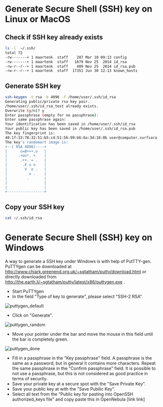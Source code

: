 # Generate Secure Shell (SSH) key on Linux or MacOS

## Check if SSH key already exists
```sh
ls -l  ~/.ssh/
total 72
-rw-------+ 1 maartenk  staff    287 Mar 10 09:13 config
-rw-------+ 1 maartenk  staff   1679 Nov 25  2014 id_rsa
-rw-r--r--+ 1 maartenk  staff    409 Nov 25  2014 id_rsa.pub
-rw-r--r--+ 1 maartenk  staff  17351 Jun 30 12:13 known_hosts
````

## Generate SSH key
```sh
ssh-keygen -t rsa -b 4096 -f /home/user/.ssh/id_rsa
Generating public/private rsa key pair.
/home/user/.ssh/id_rsa_test already exists.
Overwrite (y/n)? y
Enter passphrase (empty for no passphrase):
Enter same passphrase again:
Your identification has been saved in /home/user/.ssh/id_rsa
Your public key has been saved in /home/user/.ssh/id_rsa.pub
The key fingerprint is:
40:1f:33:78:32:51:b5:c4:51:56:99:b6:6a:3d:18:8b user@computer.surfsara.nl
The key's randomart image is:
+--[ RSA 4096]----+
|      o=B+++.o   |
|     .+oo*. +    |
|      .++. = .   |
|       .E o o    |
|        V  o .   |
|          o .    |
|         .       |
|                 |
|                 |
+-----------------+
```
## Copy your SSH key
```sh
cat ~/.ssh/id_rsa
```
# Generate Secure Shell (SSH) key on Windows

A way to generate a SSH key under Windows is with help of PutTTY-gen. PuTTYgen can be downloaded at http://www.chiark.greenend.org.uk/~sgtatham/putty/download.html or directly downloaded from http://the.earth.li/~sgtatham/putty/latest/x86/puttygen.exe .

* Start PuTTYgen
* In the field "Type of key to generate", please select "SSH-2 RSA".

![puttygen_default](https://doc.hpccloud.surfsara.nl/oortdoc/docs/raw/master/images/puttygen_default.png)

* Click on  "Generate".

![puttygen_random](https://doc.hpccloud.surfsara.nl/oortdoc/docs/raw/master/images/puttygen_random.png)

* Move your pointer under the bar and move the mouse in this field until the bar is completely green.

![puttygen_done](https://doc.hpccloud.surfsara.nl/oortdoc/docs/raw/master/images/puttygen_done.png)

* Fill in a passphrase in the "Key passphrase" field. A passphrase is the same as a password, but in general it contains more characters. Repeat the same passphrase in the  "Confirm passphrase" field. It is possible to not use a passphrase, but this is not considered as good practice in terms of security.
* Save your private key at a secure spot with the "Save Private Key".
* Save your public key at with the "Save Pubilic Key".
* Select all text from the "Public key for pasting into OpenSSH authorized_keys file" and copy paste this in OpenNebula [link link]